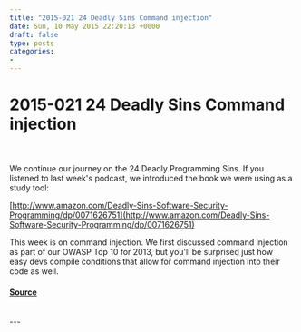 ```yaml
---
title: "2015-021 24 Deadly Sins Command injection"
date: Sun, 10 May 2015 22:20:13 +0000
draft: false
type: posts
categories: 
- 
---
```

# 2015-021 24 Deadly Sins Command injection

<br/>

<br/>
We continue our journey on the 24 Deadly Programming Sins. If you listened to last week's podcast, we introduced the book we were using as a study tool:

[http://www.amazon.com/Deadly-Sins-Software-Security-Programming/dp/0071626751](http://www.amazon.com/Deadly-Sins-Software-Security-Programming/dp/0071626751)

This week is on command injection. We first discussed command injection as part of our OWASP Top 10 for 2013, but you'll be surprised just how easy devs compile conditions that allow for command injection into their code as well.

#### [Source](https://traffic.libsyn.com/secure/brakeingsecurity/2015-021-_24_Deadly_Sins-command_injection.mp3)

<br/>
---
